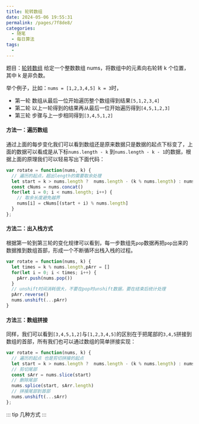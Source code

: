 ```yaml
---
title: 轮转数组
date: 2024-05-06 19:55:31
permalink: /pages/7f8de8/
categories:
  - 随笔
  - 每日算法
tags:
  - 
---
```

题目：[轮转数组](https://leetcode.cn/problems/rotate-array/description/)
给定一个整数数组 nums，将数组中的元素向右轮转 k 个位置，其中 k 是非负数。
<!-- more -->

举个例子，比如：`nums = [1,2,3,4,5] k = 3`时，
 - 第一轮 数组从最后一位开始遍历整个数组得到结果`[5,1,2,3,4]`
 - 第二轮 以上一轮得到的结果再从最后一位开始遍历得到`[4,5,1,2,3]`
 - 第三轮 步骤与上一步相同得到`[3,4,5,1,2]`

#### 方法一：遍历数组
通过上面的每步变化我们可以看到数组还是原来数据只是数据的起点下标变了，上面的数据可以看成是从下标`nums.length - k` 到`nums.length - k - 1`的数据，根据上面的原理我们可以轻易写出下面代码：
```js
var rotate = function(nums, k) {
  // 遍历的起点，超出length的需要取余处理
  let start = k > nums.length ?  nums.length - (k % nums.length) : nums.length - k 
  const cNums = nums.concat()
  for(let i = 0; i < nums.length; i++) {
    // 取余长度避免越界
    nums[i] = cNums[(start + i) % nums.length]
  }
};
```
#### 方法二：出入栈方式
根据第一轮到第三轮的变化规律可以看到，每一步数组先`pop`数据再把`pop`出来的数据推到数组首部，形成一个不断循环出栈入栈的过程。
```js
var rotate = function(nums, k) {
  let times = k % nums.length,pArr = []
  for(let i = 0; i < times; i++) {
    pArr.push(nums.pop())
  }
  // unshift时间消耗很大，不要在pop时unshift数据，要在结束后统计处理
  pArr.reverse()
  nums.unshift(...pArr)
}

```

#### 方法三：数组拼接
同样，我们可以看到`[3,4,5,1,2]`与`[1,2,3,4,5]`的区别在于把尾部的`3,4,5`拼接到数组的首部，所有我们也可以通过数组的简单拼接实现：
```js
var rotate = function(nums, k) {
  // 遍历的起点 也是剪切拼接的起点
  let start = k > nums.length ?  nums.length - (k % nums.length) : nums.length - k 
  // 剪切尾部
  const sArr = nums.slice(start)
  // 删除尾部
  nums.splice(start, sArr.length)
  // 拼接尾部到首部
  nums.unshift(...sArr)
};

```

::: tip
几种方式
:::